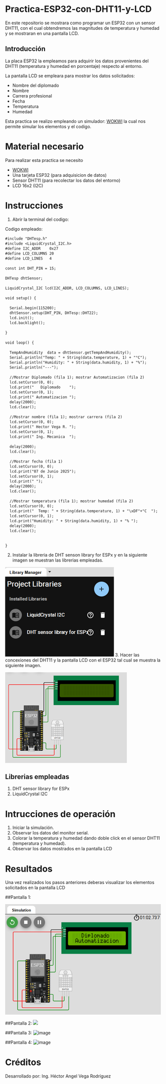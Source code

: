 # Practica-ESP32-con-DHT11-y-LCD
En este repositorio se mostrara como programar un ESP32 con un sensor DHT11, con el cual obtendremos las magnitudes de temperatura y humedad y se mostraran en una pantalla LCD.

## Introducción 

La placa ESP32 la empleamos para adquirir los datos provenientes del DHT11 (temperatura y humedad en porcentaje) respecto al entorno. 

La pantalla LCD se empleara para mostrar los datos solicitados:
- Nombre del diplomado
- Nombre
- Carrera profesional
- Fecha
- Temperatura
- Humedad

Esta practica se realizo empleando un simulador: [WOKWI](www.wokwi.com) la cual nos permite simular los elementos y el codigo.

# Material necesario

Para realizar esta practica se necesito
- [WOKWI](www.wokwi.com)
- Una tarjeta ESP32 (para adquisicion de datos)
- Sensor DHT11 (para recolectar los datos del entorno)
- LCD 16x2 (I2C)

# Instrucciones
1. Abrir la terminal del codigo:

Codigo empleado:
```
#include "DHTesp.h"
#include <LiquidCrystal_I2C.h>
#define I2C_ADDR    0x27
#define LCD_COLUMNS 20
#define LCD_LINES   4

const int DHT_PIN = 15;

DHTesp dhtSensor;

LiquidCrystal_I2C lcd(I2C_ADDR, LCD_COLUMNS, LCD_LINES);

void setup() {

  Serial.begin(115200);
  dhtSensor.setup(DHT_PIN, DHTesp::DHT22);
  lcd.init();
  lcd.backlight();

}

void loop() {

  TempAndHumidity  data = dhtSensor.getTempAndHumidity();
  Serial.println("Temp: " + String(data.temperature, 1) + "°C");
  Serial.println("Humidity: " + String(data.humidity, 1) + "%");
  Serial.println("---");
  
  //Mostrar Diplomado (fila 1); mostrar Automatizacion (fila 2)
  lcd.setCursor(0, 0);
  lcd.print("   Diplomado    ");
  lcd.setCursor(0, 1);
  lcd.print(" Automatizacion ");
  delay(2000);
  lcd.clear();

  //Mostrar nombre (fila 1); mostrar carrera (fila 2)
  lcd.setCursor(0, 0);
  lcd.print(" Hector Vega R. ");
  lcd.setCursor(0, 1);
  lcd.print(" Ing. Mecanica  ");
  
  delay(2000);
  lcd.clear();

  //Mostrar fecha (fila 1)
  lcd.setCursor(0, 0);
  lcd.print("07 de Junio 2025");
  lcd.setCursor(0, 1);
  lcd.print(" ");
  delay(2000);
  lcd.clear();

  //Mostrar temperatura (fila 1); mostrar humedad (fila 2)
  lcd.setCursor(0, 0);
  lcd.print("  Temp: " + String(data.temperature, 1) + "\xDF"+"C  ");
  lcd.setCursor(0, 1);
  lcd.print("Humidity: " + String(data.humidity, 1) + "% ");
  delay(2000);
  lcd.clear();


}
```

2. Instalar la libreria de DHT senson library for ESPx y en la siguiente imagen se muestran las librerias empleadas.

![](https://github.com/HV202506/Practica-ESP32-con-DHT11-y-LCD/blob/main/LIBRERIAS.png?raw=true)
3. Hacer las concexiones del DHT11 y la pantalla LCD con el ESP32  tal cual se muestra la siguiente imagen.

![](https://github.com/HV202506/Practica-ESP32-con-DHT11-y-LCD/blob/main/conexion.png?raw=true)

## Librerias empleadas
1. DHT sensor library for ESPx
2. LiquidCrystal I2C

# Intrucciones de operación

1. Iniciar la simulación.
2. Observar los datos del monitor serial.
3. Colorar la temperatura y humedad dando doble click en el sensor DHT11 (temperatura y humedad).
4. Observar los datos mostrados en la pantalla LCD

# Resultados

Una vez realizados los pasos anteriores deberas visualizar los elementos solicitados en la pantalla LCD

##Pantalla 1:

![](https://github.com/HV202506/Practica-ESP32-con-DHT11-y-LCD/blob/main/Diplomado.png?raw=true)

##Pantalla 2:
![](https://github.com/user-attachments/assets/4e412b30-b40c-45be-a267-39b58cb14dea)

##Pantalla 3:
![image](https://github.com/user-attachments/assets/fddf7ac1-e135-4109-9730-7128a510173e)

##Pantalla 4:
![image](https://github.com/user-attachments/assets/c605a898-812f-4040-8882-b68b450a98da)


# Créditos

Desarrollado por: Ing. Héctor Angel Vega Rodríguez




